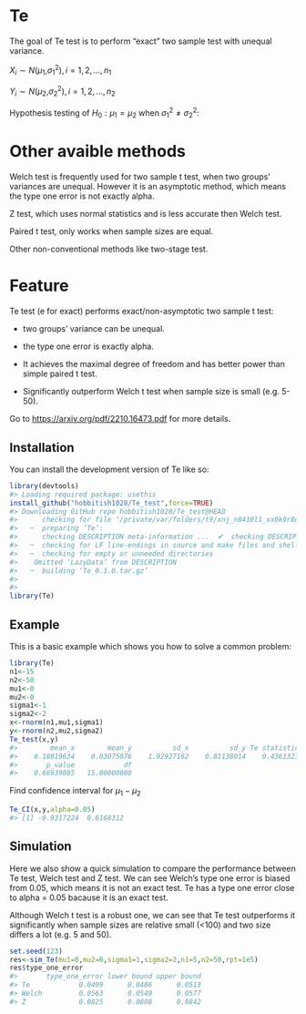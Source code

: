 
<!-- README.md is generated from README.Rmd. Please edit that file -->

# Te

<!-- badges: start -->
<!-- badges: end -->

The goal of Te test is to perform “exact” two sample test with unequal
variance.

*X*<sub>*i*</sub> ∼ *N*(*μ*<sub>1</sub>,*σ*<sub>1</sub><sup>2</sup>), *i* = 1, 2, ..., *n*<sub>1</sub>

*Y*<sub>*i*</sub> ∼ *N*(*μ*<sub>2</sub>,*σ*<sub>2</sub><sup>2</sup>), *i* = 1, 2, ..., *n*<sub>2</sub>

Hypothesis testing of
*H*<sub>0</sub> : *μ*<sub>1</sub> = *μ*<sub>2</sub> when
*σ*<sub>1</sub><sup>2</sup> ≠ *σ*<sub>2</sub><sup>2</sup>:

# Other avaible methods

Welch test is frequently used for two sample t test, when two groups’
variances are unequal. However it is an asymptotic method, which means
the type one error is not exactly alpha.

Z test, which uses normal statistics and is less accurate then Welch
test.

Paired t test, only works when sample sizes are equal.

Other non-conventional methods like two-stage test.

# Feature

Te test (e for exact) performs exact/non-asymptotic two sample t test:

-   two groups’ variance can be unequal.

-   the type one error is exactly alpha.

-   It achieves the maximal degree of freedom and has better power than
    simple paired t test.

-   Significantly outperform Welch t test when sample size is small
    (e.g. 5-50).

Go to <https://arxiv.org/pdf/2210.16473.pdf> for more details.

## Installation

You can install the development version of Te like so:

``` r
library(devtools)
#> Loading required package: usethis
install_github("hobbitish1028/Te_test",force=TRUE)
#> Downloading GitHub repo hobbitish1028/Te_test@HEAD
#>      checking for file ‘/private/var/folders/t9/xnj_n8410l1_xx0k9r8q2hdw0000gn/T/Rtmpg2QySY/remotes18106ebaf62f/hobbitish1028-Te_test-251ea58/DESCRIPTION’ ...  ✔  checking for file ‘/private/var/folders/t9/xnj_n8410l1_xx0k9r8q2hdw0000gn/T/Rtmpg2QySY/remotes18106ebaf62f/hobbitish1028-Te_test-251ea58/DESCRIPTION’
#>   ─  preparing ‘Te’:
#>      checking DESCRIPTION meta-information ...  ✔  checking DESCRIPTION meta-information
#>   ─  checking for LF line-endings in source and make files and shell scripts
#>   ─  checking for empty or unneeded directories
#>    Omitted ‘LazyData’ from DESCRIPTION
#>   ─  building ‘Te_0.1.0.tar.gz’
#>      
#> 
library(Te)
```

## Example

This is a basic example which shows you how to solve a common problem:

``` r
library(Te)
n1<-15
n2<-50
mu1<-0
mu2<-0
sigma1<-1
sigma2<-2
x<-rnorm(n1,mu1,sigma1)
y<-rnorm(n2,mu2,sigma2)
Te_test(x,y)
#>        mean_x        mean_y          sd_x          sd_y Te statistics 
#>    0.18819634    0.03075076    1.92927162    0.81138014    0.43613238 
#>       p_value            df 
#>    0.66939085   15.00000000
```

Find confidence interval for *μ*<sub>1</sub> − *μ*<sub>2</sub>

``` r
Te_CI(x,y,alpha=0.05)
#> [1] -0.9317224  0.6168312
```

## Simulation

Here we also show a quick simulation to compare the performance between
Te test, Welch test and Z test. We can see Welch’s type one error is
biased from 0.05, which means it is not an exact test. Te has a type one
error close to alpha = 0.05 bacause it is an exact test.

Although Welch t test is a robust one, we can see that Te test
outperforms it significantly when sample sizes are relative small
(\<100) and two size differs a lot (e.g. 5 and 50).

``` r
set.seed(123)
res<-sim_Te(mu1=0,mu2=0,sigma1=1,sigma2=2,n1=5,n2=50,rpt=1e5)
res$type_one_error
#>       type_one_error lower bound upper bound
#> Te            0.0499      0.0486      0.0513
#> Welch         0.0563      0.0549      0.0577
#> Z             0.0825      0.0808      0.0842
```
